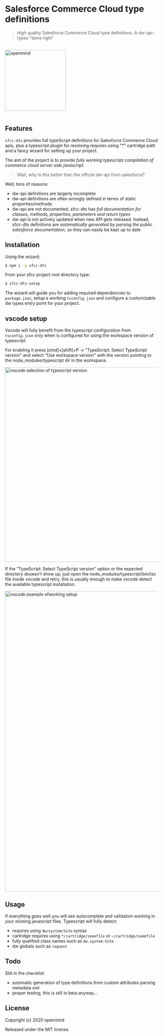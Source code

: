 # Salesforce Commerce Cloud type definitions

> High quality Salesforce Commerce Cloud type definitions. A dw-api-types "done right"

<div>
	<br>
	<a href="https://openmindonline.it" target="_blank"><img width="200" src="https://raw.githubusercontent.com/openmindlab/sfcc-dts/HEAD/openmind.svg" alt="openmind"></a>
	<br>
	<br>
</div>

## Features

`sfcc-dts` provides full typeScript definitions for Salesforce Commerce Cloud apis, plus a typescript plugin for resolving requires using "*" cartridge path and a fancy wizard for setting up your project.

The aim of the project is to provide *fully working typescript compilation of commerce cloud server side javascript*.

> Wait, why is this better than the official dw-api from salesforce?

Well, tons of reasons:
* dw-api definitions are largerly incomplete
* dw-api definitions are often wrongly defined in terms of static properties/methods
* dw-api are not documented. sfcc-dts has *full documentation for classes, methods, properties, parameters and return types*
* dw-api is not actively updated when new API gets released. Instead, sfcc-dts definitions are *automatically generated by parsing the public salesforce documentation*, so they can easily be kept up to date

## Installation

Using the wizard:

```bash
$ npm i -g sfcc-dts
```

From your sfcc project root directory type:

```bash
$ sfcc-dts-setup
```

The wizard will guide you for adding required dependencies to `package.json`, setup a working `tsconfig.json` and configure a customizable dw types entry point for your project.

## vscode setup

Vscode will fully benefit from the typescript configuration from `tsconfig.json` only when is configured for using the workspace version of typescript.

For enabling it press [cmd]+[shift]+P -> "TypeScript: Select TypeScript version" and select "Use workspace version" with the version pointing to the node_modules/typescript dir in the workspace.

<img width="641" src="https://raw.githubusercontent.com/openmindlab/sfcc-dts/HEAD/media/vscode-select.png" alt="vscode selection of typescript version">

If the "TypeScript: Select TypeScript version" option or the expected directory dooesn't show up, just open the node_modules/typescript/bin/tsc file inside vscode and retry, this is usually enough to make vscode detect the available typescript installation.

<img width="989" src="https://raw.githubusercontent.com/openmindlab/sfcc-dts/HEAD/media/vscode-autocomplete.png" alt="vscode example ofworking setup">

## Usage

If everything goes well you will see autocomplete and validation working in your existing javascript files. Typescript will fully detect:
* requires using `dw/system/Site` syntax
* cartridge requires using `*/cartridge/somefile` or `~/cartridge/somefile`
* fully qualified class names such as `dw.system.Site`
* dw globals such as `request`

## Todo

Still in the checklist:
* automatic generation of type definitions from custom attributes parsing metadata xml
* proper testing, this is still in beta anyway...

## License

Copyright (c) 2020 openmind

Released under the MIT license.
